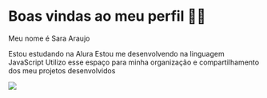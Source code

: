 # Boas vindas ao meu perfil 💙💙
Meu nome é Sara Araujo

Estou estudando na Alura
Estou me desenvolvendo na linguagem JavaScript
Utilizo esse espaço para minha organização e compartilhamento dos meu projetos desenvolvidos

![](https://images.app.goo.gl/xmxJXrfDYq4sHgSz5)
